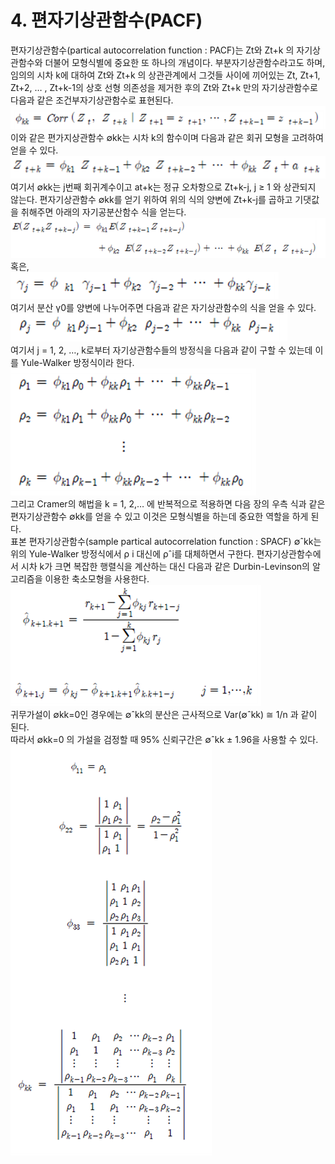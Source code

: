 # 4. 편자기상관함수(PACF)

편자기상관함수(partical autocorrelation function : PACF)는 Zt와 Zt+k 의 자기상관함수와 더불어 모형식별에 중요한 또 하나의 개념이다.   부분자기상관함수라고도 하며, 임의의 시차 k에 대하여 Zt와 Zt+k 의 상관관계에서 그것들 사이에 끼어있는 Zt,  Zt+1, Zt+2, … , Zt+k-1의 상호 선형 의존성을 제거한 후의 Zt와 Zt+k 만의 자기상관함수로 다음과 같은 조건부자기상관함수로 표현된다.   
![jpg](./img/re7.PNG)   
이와 같은 편가지상관함수 ∅kk는 시차 k의 함수이며 다음과 같은 회귀 모형을 고려하여 얻을 수 있다.   
![jpg](./img/re8.PNG)   
여기서 ∅kk는 j번째 회귀계수이고 at+k는 정규 오차항으로 Zt+k-j, j ≥ 1 와 상관되지 않는다.   편자기상관함수 ∅kk를 얻기 위하여 위의 식의 양변에 Zt+k-j를 곱하고 기댓값을 취해주면 아래의 자기공분산함수 식을 얻는다.   
![jpg](./img/re9.PNG)   
혹은,   
![jpg](./img/re10.PNG)   
여기서 분산 γ0를 양변에 나누어주면 다음과 같은 자기상관함수의 식을 얻을 수 있다.   
![jpg](./img/re11.PNG)   
여기서 j = 1, 2, …, k로부터 자기상관함수들의 방정식을 다음과 같이 구할 수 있는데 이를 Yule-Walker 방정식이라 한다.   
![jpg](./img/re12.PNG)   
그리고 Cramer의 해법을 k = 1, 2,… 에 반복적으로 적용하면 다음 장의 우측 식과 같은 편자기상관함수 ∅kk를 얻을 수 있고 이것은 모형식별을 하는데 중요한 역할을 하게 된다.   
표본 편자기상관함수(sample partical autocorrelation function : SPACF) ∅ˆkk는   
위의 Yule-Walker 방정식에서 ρ i 대신에 ρˆi를 대체하면서 구한다.   편자기상관함수에서 시차 k가 크면 복잡한 행렬식을 계산하는 대신 다음과 같은 Durbin-Levinson의 알고리즘을 이용한 축소모형을 사용한다.   
![jpg](./img/re13.PNG)   
귀무가설이 ∅kk=0인 경우에는 ∅ˆkk의 분산은 근사적으로 Var(∅ˆkk) ≅ 1/n 과 같이 된다.   
따라서 ∅kk=0 의 가설을 검정할 때 95% 신뢰구간은 ∅ˆkk ± 1.96을 사용할 수 있다.   
![jpg](./img/re14.PNG)   
